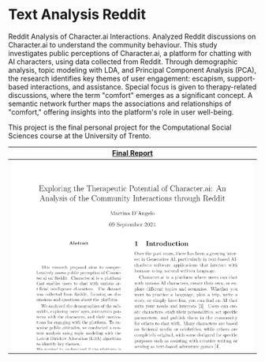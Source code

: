 # Text Analysis Reddit
Reddit Analysis of Character.ai Interactions. Analyzed Reddit discussions on Character.ai to understand the community behaviour.
This study investigates public perceptions of Character.ai, a platform for chatting with AI characters, using data collected from Reddit. Through demographic analysis, topic modeling with LDA, and Principal Component Analysis (PCA), the research identifies key themes of user engagement: escapism, support-based interactions, and assistance. Special focus is given to therapy-related discussions, where the term "comfort" emerges as a significant concept. A semantic network further maps the associations and relationships of "comfort," offering insights into the platform's role in user well-being.

This project is the final personal project for the Computational Social Sciences course at the University of Trento.

<div align="center">

| [<b>Final Report</b>](Report.pdf) |  
|:---------------------------------------------------------------:|  
| [![](thumbnail)](Report.pdf)                     |

</div>

